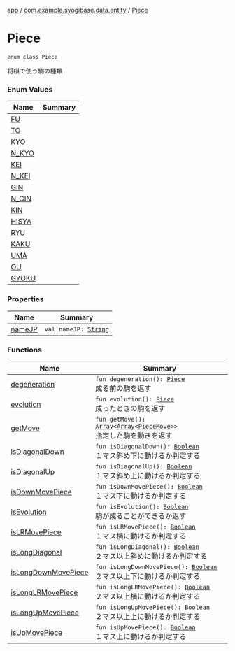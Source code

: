 [app](../../index.md) / [com.example.syogibase.data.entity](../index.md) / [Piece](./index.md)

# Piece

`enum class Piece`

将棋で使う駒の種類

### Enum Values

| Name | Summary |
|---|---|
| [FU](-f-u.md) |  |
| [TO](-t-o.md) |  |
| [KYO](-k-y-o.md) |  |
| [N_KYO](-n_-k-y-o.md) |  |
| [KEI](-k-e-i.md) |  |
| [N_KEI](-n_-k-e-i.md) |  |
| [GIN](-g-i-n.md) |  |
| [N_GIN](-n_-g-i-n.md) |  |
| [KIN](-k-i-n.md) |  |
| [HISYA](-h-i-s-y-a.md) |  |
| [RYU](-r-y-u.md) |  |
| [KAKU](-k-a-k-u.md) |  |
| [UMA](-u-m-a.md) |  |
| [OU](-o-u.md) |  |
| [GYOKU](-g-y-o-k-u.md) |  |

### Properties

| Name | Summary |
|---|---|
| [nameJP](name-j-p.md) | `val nameJP: `[`String`](https://kotlinlang.org/api/latest/jvm/stdlib/kotlin/-string/index.html) |

### Functions

| Name | Summary |
|---|---|
| [degeneration](degeneration.md) | `fun degeneration(): `[`Piece`](./index.md)<br>成る前の駒を返す |
| [evolution](evolution.md) | `fun evolution(): `[`Piece`](./index.md)<br>成ったときの駒を返す |
| [getMove](get-move.md) | `fun getMove(): `[`Array`](https://kotlinlang.org/api/latest/jvm/stdlib/kotlin/-array/index.html)`<`[`Array`](https://kotlinlang.org/api/latest/jvm/stdlib/kotlin/-array/index.html)`<`[`PieceMove`](../../com.example.syogibase.data.value/-piece-move/index.md)`>>`<br>指定した駒を動きを返す |
| [isDiagonalDown](is-diagonal-down.md) | `fun isDiagonalDown(): `[`Boolean`](https://kotlinlang.org/api/latest/jvm/stdlib/kotlin/-boolean/index.html)<br>１マス斜め下に動けるか判定する |
| [isDiagonalUp](is-diagonal-up.md) | `fun isDiagonalUp(): `[`Boolean`](https://kotlinlang.org/api/latest/jvm/stdlib/kotlin/-boolean/index.html)<br>１マス斜め上に動けるか判定する |
| [isDownMovePiece](is-down-move-piece.md) | `fun isDownMovePiece(): `[`Boolean`](https://kotlinlang.org/api/latest/jvm/stdlib/kotlin/-boolean/index.html)<br>１マス下に動けるか判定する |
| [isEvolution](is-evolution.md) | `fun isEvolution(): `[`Boolean`](https://kotlinlang.org/api/latest/jvm/stdlib/kotlin/-boolean/index.html)<br>駒が成ることができるか返す |
| [isLRMovePiece](is-l-r-move-piece.md) | `fun isLRMovePiece(): `[`Boolean`](https://kotlinlang.org/api/latest/jvm/stdlib/kotlin/-boolean/index.html)<br>１マス横に動けるか判定する |
| [isLongDiagonal](is-long-diagonal.md) | `fun isLongDiagonal(): `[`Boolean`](https://kotlinlang.org/api/latest/jvm/stdlib/kotlin/-boolean/index.html)<br>２マス以上斜めに動けるか判定する |
| [isLongDownMovePiece](is-long-down-move-piece.md) | `fun isLongDownMovePiece(): `[`Boolean`](https://kotlinlang.org/api/latest/jvm/stdlib/kotlin/-boolean/index.html)<br>２マス以上下に動けるか判定する |
| [isLongLRMovePiece](is-long-l-r-move-piece.md) | `fun isLongLRMovePiece(): `[`Boolean`](https://kotlinlang.org/api/latest/jvm/stdlib/kotlin/-boolean/index.html)<br>２マス以上横に動けるか判定する |
| [isLongUpMovePiece](is-long-up-move-piece.md) | `fun isLongUpMovePiece(): `[`Boolean`](https://kotlinlang.org/api/latest/jvm/stdlib/kotlin/-boolean/index.html)<br>２マス以上上に動けるか判定する |
| [isUpMovePiece](is-up-move-piece.md) | `fun isUpMovePiece(): `[`Boolean`](https://kotlinlang.org/api/latest/jvm/stdlib/kotlin/-boolean/index.html)<br>１マス上に動けるか判定する |
